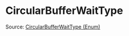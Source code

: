 # CircularBufferWaitType

Source: [CircularBufferWaitType (Enum)](../../../csrc/device_lower/pass/allocation.cpp#L937)
